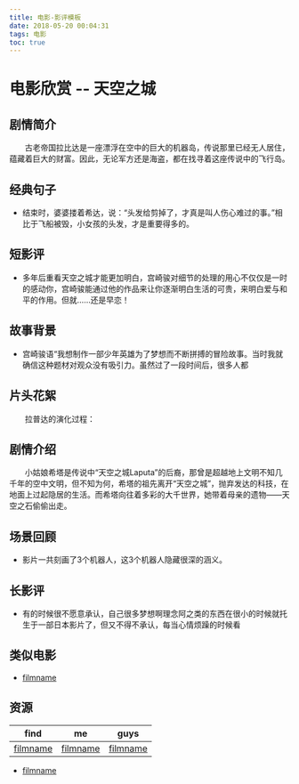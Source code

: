 ```yaml
---
title: 电影-影评模板
date: 2018-05-20 00:04:31
tags: 电影
toc: true
---
```



# 电影欣赏 -- 天空之城

## 剧情简介

　　古老帝国拉比达是一座漂浮在空中的巨大的机器岛，传说那里已经无人居住，蕴藏着巨大的财富。因此，无论军方还是海盗，都在找寻着这座传说中的飞行岛。

<!-- more -->

## 经典句子

- 结束时，婆婆搂着希达，说：“头发给剪掉了，才真是叫人伤心难过的事。”相比于飞船被毁，小女孩的头发，才是重要得多的。

## 短影评

- 多年后重看天空之城才能更加明白，宫崎骏对细节的处理的用心不仅仅是一时的感动你，宫崎骏能通过他的作品来让你逐渐明白生活的可贵，来明白爱与和平的作用。但就……还是早恋！

## 故事背景

- 宫崎骏语“我想制作一部少年英雄为了梦想而不断拼搏的冒险故事。当时我就确信这种题材对观众没有吸引力。虽然过了一段时间后，很多人都

## 片头花絮

　　拉普达的演化过程：

## 剧情介绍

　　小姑娘希塔是传说中“天空之城Laputa”的后裔，那曾是超越地上文明不知几千年的空中文明，但不知为何，希塔的祖先离开“天空之城”，抛弃发达的科技，在地面上过起隐居的生活。而希塔向往着多彩的大千世界，她带着母亲的遗物——天空之石偷偷出走。

## 场景回顾

- 影片一共刻画了3个机器人，这3个机器人隐藏很深的涵义。

## 长影评

- 有的时候很不愿意承认，自己很多梦想啊理念阿之类的东西在很小的时候就托生于一部日本影片了，但又不得不承认，每当心情烦躁的时候看

## 类似电影

- [filmname](http://blog.leanote.com/freewalk "filmname")

## 资源

|      find      |       me       |      guys      |
|:--------------:|:--------------:|:--------------:|
|[filmname](http://123 "filmname")|[filmname](http://123 "filmname")|[filmname](http://123 "filmname")|

- [filmname](http://blog.leanote.com/freewalk "filmname")
